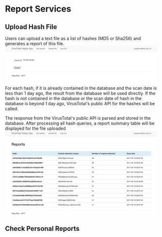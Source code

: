# Report Services

## Upload Hash File
Users can upload a text file as a list of hashes (MD5 or Sha256) and generates a report of this file. 
![Upload](upload.png)
For each hash, if it is already contained in the database and the scan date is less than 1 day ago, the result from the database will be used directly. If the hash is not contained in the database or the scan date of hash in the database is beyond 1 day ago, VirusTotal's public API for the hashes will be called.

The response from the VirusTotal's public API is parsed and stored in the database. After processing all hash queries, a report summary table will be displayed for the file uploaded
![Report](report.png)
## Check Personal Reports
